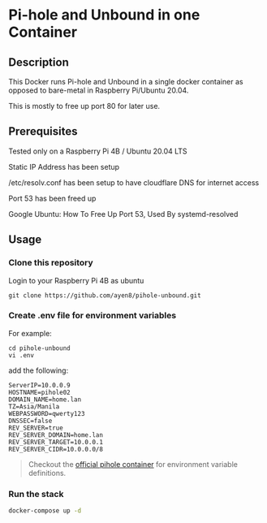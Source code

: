 # Pi-hole and Unbound in one Container


## Description

This Docker runs Pi-hole and Unbound in a single docker container as opposed to bare-metal in Raspberry Pi/Ubuntu 20.04.

This is mostly to free up port 80 for later use.


## Prerequisites

Tested only on a Raspberry Pi 4B / Ubuntu 20.04 LTS

Static IP Address has been setup

/etc/resolv.conf has been setup to have cloudflare DNS for internet access

Port 53 has been freed up

Google Ubuntu: How To Free Up Port 53, Used By systemd-resolved


## Usage


### Clone this repository

Login to your Raspberry Pi 4B as ubuntu

    git clone https://github.com/ayen8/pihole-unbound.git


### Create .env file for environment variables

For example:

    cd pihole-unbound
    vi .env


add the following:

```
ServerIP=10.0.0.9
HOSTNAME=pihole02
DOMAIN_NAME=home.lan
TZ=Asia/Manila
WEBPASSWORD=qwerty123
DNSSEC=false
REV_SERVER=true
REV_SERVER_DOMAIN=home.lan
REV_SERVER_TARGET=10.0.0.1
REV_SERVER_CIDR=10.0.0.0/8
```

> Checkout the [official pihole container](https://github.com/pi-hole/docker-pi-hole/) for environment variable definitions.


### Run the stack

```bash
docker-compose up -d
```

